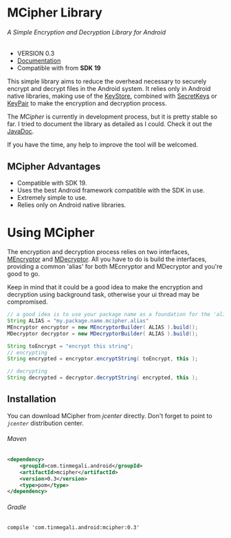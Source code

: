 # MCipher Library
###### A Simple Encryption and Decryption Library for Android
- VERSION 0.3
- [Documentation](https://tinmegali.github.io/MCipher/javadoc/)
- Compatible with from **SDK 19**

This simple library aims to reduce the overhead necessary to securely encrypt and decrypt files in the Android system.
It relies only in Android native libraries, making use of the [KeyStore](https://developer.android.com/training/articles/keystore.html),
combined with [SecretKeys](https://developer.android.com/reference/javax/crypto/SecretKey.html) or
[KeyPair](https://developer.android.com/reference/java/security/KeyPair.html) to make the encryption and decryption process.

The *MCipher* is currently in development process, but it is pretty stable so far. I tried to document the library
as detailed as I could. Check it out the [JavaDoc](https://tinmegali.github.io/MCipher/javadoc/).

If you have the time, any help to improve the tool will be welcomed.


## MCipher Advantages
- Compatible with SDK 19.
- Uses the best Android framework compatible with the SDK in use.
- Extremely simple to use.
- Relies only on Android native libraries.


# Using MCipher
The encryption and decryption process relies on two interfaces,
[MEncryptor](https://tinmegali.github.io/MCipher/javadoc/com/tinmegali/security/mcipher/MEncryptor.html)
and [MDecryptor](https://tinmegali.github.io/MCipher/javadoc/com/tinmegali/security/mcipher/MDecryptor.html).
All you have to do is build the interfaces,
providing a common 'alias' for both MEcnryptor and MDecryptor and you're good to go.

Keep in mind that it could be a good idea to make the encryption and decryption using background task,
otherwise your ui thread may be compromised.
```java
// a good idea is to use your package name as a foundation for the 'alias'
String ALIAS = "my.package.name.mcipher.alias"
MEncryptor encryptor = new MEncryptorBuilder( ALIAS ).build();
MDecryptor decryptor = new MDecryptorBuilder( ALIAS ).build();

String toEncrypt = "encrypt this string";
// encrypting
String encrypted = encryptor.encryptString( toEncrypt, this );

// decrypting
String decrypted = decryptor.decryptString( encrypted, this );
```

## Installation
You can download MCipher from *jcenter* directly.
Don't forget to point to *`jcenter`* distribution center.

###### Maven
```xml
<dependency>
    <groupId>com.tinmegali.android</groupId>
    <artifactId>mcipher</artifactId>
    <version>0.3</version>
    <type>pom</type>
</dependency>
```
###### Gradle
```
compile 'com.tinmegali.android:mcipher:0.3'
```
